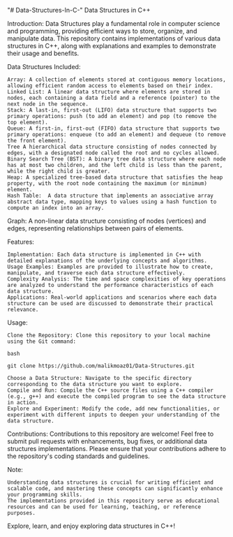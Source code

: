 "# Data-Structures-In-C-" 
Data Structures in C++

Introduction:
Data Structures play a fundamental role in computer science and programming, providing efficient ways to store, organize, and manipulate data. This repository contains implementations of various data structures in C++, along with explanations and examples to demonstrate their usage and benefits.

Data Structures Included:

    Array: A collection of elements stored at contiguous memory locations, allowing efficient random access to elements based on their index.
    Linked List: A linear data structure where elements are stored in nodes, each containing a data field and a reference (pointer) to the next node in the sequence.
    Stack: A last-in, first-out (LIFO) data structure that supports two primary operations: push (to add an element) and pop (to remove the top element).
    Queue: A first-in, first-out (FIFO) data structure that supports two primary operations: enqueue (to add an element) and dequeue (to remove the front element).
    Tree A hierarchical data structure consisting of nodes connected by edges, with a designated node called the root and no cycles allowed.
    Binary Search Tree (BST): A binary tree data structure where each node has at most two children, and the left child is less than the parent, while the right child is greater.
    Heap: A specialized tree-based data structure that satisfies the heap property, with the root node containing the maximum (or minimum) element.
    Hash Table:  A data structure that implements an associative array abstract data type, mapping keys to values using a hash function to compute an index into an array.
   Graph: A non-linear data structure consisting of nodes (vertices) and edges, representing relationships between pairs of elements.

Features:

    Implementation: Each data structure is implemented in C++ with detailed explanations of the underlying concepts and algorithms.
    Usage Examples: Examples are provided to illustrate how to create, manipulate, and traverse each data structure effectively.
    Complexity Analysis: The time and space complexities of key operations are analyzed to understand the performance characteristics of each data structure.
    Applications: Real-world applications and scenarios where each data structure can be used are discussed to demonstrate their practical relevance.

Usage:

    Clone the Repository: Clone this repository to your local machine using the Git command:

    bash

    git clone https://github.com/malikmoaz01/Data-Structures.git

    Choose a Data Structure: Navigate to the specific directory corresponding to the data structure you want to explore.
    Compile and Run: Compile the C++ source files using a C++ compiler (e.g., g++) and execute the compiled program to see the data structure in action.
    Explore and Experiment: Modify the code, add new functionalities, or experiment with different inputs to deepen your understanding of the data structure.

Contributions:
Contributions to this repository are welcome! Feel free to submit pull requests with enhancements, bug fixes, or additional data structures implementations. Please ensure that your contributions adhere to the repository's coding standards and guidelines.

Note:

    Understanding data structures is crucial for writing efficient and scalable code, and mastering these concepts can significantly enhance your programming skills.
    The implementations provided in this repository serve as educational resources and can be used for learning, teaching, or reference purposes.

Explore, learn, and enjoy exploring data structures in C++!
